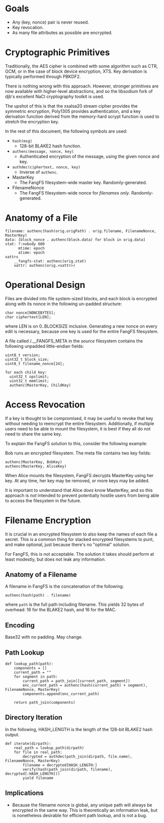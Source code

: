 Goals
=====

- Any (key, nonce) pair is never reused.
- Key revocation.
- As many file attributes as possible are encrypted.

Cryptographic Primitives
========================

Traditionally, the AES cipher is combined with some algorithm
such as CTR, GCM, or in the case of block device encryption, XTS.
Key derivation is typically performed through PBKDF2.

There is nothing wrong with this approach. However, stronger primitives are
now available with higher-level abstractions, and so the libsodium fork
of djb's excellent NaCl cryptography toolkit is used.

The upshot of this is that the xsalsa20 stream cipher provides the symmetric
encryption, Poly1305 provides authentication, and a key derivation function
derived from the memory-hard scrypt function is used to stretch the encryption
key.

In the rest of this document, the following symbols are used:

- ``hash(msg)``
  - 128-bit BLAKE2 hash function.
- ``authenc(message, nonce, key)``
  - Authenticated encryption of the message, using the given nonce and key.
- ``authdec(ciphertext, nonce, key)``
  - Inverse of ``authenc``.
- MasterKey
  - The FangFS filesystem-wide master key. Randomly-generated.
- FilenameNonce
  - The FangFS filesystem-wide nonce for *filenames only*. Randomly-generated.

Anatomy of a File
=================

    filename: authenc(hash(orig.origPath) . orig.filename, FilenameNonce, MasterKey)
    data: [block_nonce . authenc(block.data) for block in orig.data]
    stat: ?:nobody 600
          mtime: epoch
          atime: epoch
    xattrs
        __fangfs-stat: authenc(orig.stat)
        xattr: authenc(orig.<xattr>)

Operational Design
==================

Files are divided into file system-sized blocks, and each block is
encrypted along with its nonce in the following un-padded structure:

    char nonce[NONCEBYTES];
    char ciphertext[LEN];

where LEN is on 0..BLOCKSIZE inclusive.  Generating a new nonce on every edit
is necessary, because one key is used for the entire FangFS filesystem.

A file called /.__FANGFS_META in the *source* filesystem contains the
following unpadded little-endian fields:

    uint8_t version;
    uint32_t block_size;
    uint8_t filename_nonce[24];
  
    for each child key:
      uint32_t opslimit;
      uint32_t memlimit;
      authenc(MasterKey, ChildKey)

Access Revocation
=================

If a key is thought to be compromised, it may be useful to revoke that key
without needing to reencrypt the entire filesystem. Additionally, if multiple
users need to be able to mount the filesystem, it is best if they all do not
need to share the same key.

To explain the FangFS solution to this, consider the following example:

Bob runs an encrypted filesystem. The meta file contains two key fields:

    authenc(MasterKey, BobKey)
    authenc(MasterKey, AliceKey)

When Alice mounts the filesystem, FangFS decrypts MasterKey using her key.
At any time, her key may be removed, or more keys may be added.

It is important to understand that Alice *does* know MasterKey, and so this
approach is *not* intended to prevent potentially hostile users from being
able to access the filesystem in the future.

Filename Encryption
===================

It is crucial in an encrypted filesystem to also keep the names of each file
a secret. This is a common thing for stacked encrypted filesystems to punt,
and make optional, just because there's no "optimal" solution.

For FangFS, this is not acceptable. The solution it takes should perform at
least modestly, but does not leak any information.

Anatomy of a Filename
---------------------

A filename in FangFS is the concatenation of the following:

    authenc(hash(path) . filename)

where ``path`` is the full path including filename. This yields
32 bytes of overhead: 16 for the BLAKE2 hash, and 16 for the MAC.

Encoding
--------

Base32 with no padding.  May change.

Path Lookup
-----------

    def lookup_path(path):
        components = []
        current_path = ""
        for segment in path:
            current_path = path_join([current_path, segment])
            enc_current_path = authenc(hash(current_path) + segment), FilenameNonce, MasterKey)
            components.append(enc_current_path)

        return path_join(components)

Directory Iteration
-------------------

In the following, HASH_LENGTH is the length of the 128-bit BLAKE2 hash output.

    def iterate(dirpath):
        real_path = lookup_path(dirpath)
        for file in real_path:
        	decrypted = authdec(path_join(dirpath, file.name), FilenameNonce, MasterKey)
        	filename = decrypted[HASH_LENGTH:]
        	verify(hash(path_join(dirpath, filename), decrypted[:HASH_LENGTH]))
        	yield filename

Implications
------------

- Because the filename nonce is global, any unique path will always be
  encrypted in the same way. This is theoretically an information leak,
  but is nonetheless desirable for efficient path lookup, and is not a bug.
